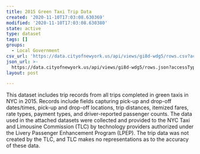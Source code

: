 ```yaml
---
title: 2015 Green Taxi Trip Data
created: '2020-11-10T17:03:08.630369'
modified: '2020-11-10T17:03:08.630380'
state: active
type: dataset
tags: []
groups:
  - Local Government
csv_url: 'https://data.cityofnewyork.us/api/views/gi8d-wdg5/rows.csv?accessType=DOWNLOAD'
json_url: >-
  https://data.cityofnewyork.us/api/views/gi8d-wdg5/rows.json?accessType=DOWNLOAD
layout: post

---
```

This dataset includes trip records from all trips completed in green taxis in NYC in 2015. Records include fields capturing pick-up and drop-off dates/times, pick-up and drop-off locations, trip distances, itemized fares, rate types, payment types, and driver-reported passenger counts. The data used in the attached datasets were collected and provided to the NYC Taxi and Limousine Commission (TLC) by technology providers authorized under the Livery Passenger Enhancement Program (LPEP). The trip data was not created by the TLC, and TLC makes no representations as to the accuracy of these data.
